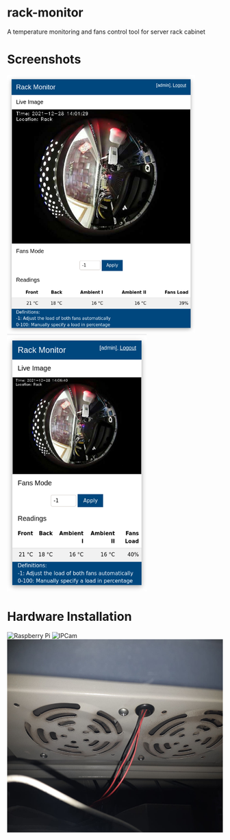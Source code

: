 # rack-monitor
A temperature monitoring and fans control tool for server rack cabinet

# Screenshots

<p float="left">
    <img src="./images/desktop.png" height="600" alt="Desktop GUI" />    
    <img src="./images/smartphone.png" height="600" alt="Mobile GUI" />
</p>

# Hardware Installation

<p float="left">
    <img src="./images/raspberry-pi.jpg" height="450" alt="Raspberry Pi" />    
    <img src="./images/ipcam.jpg" height="450" alt="IPCam" />
    <img src="./images/cooling-fans.jpg" height="450" alt="Cooling Fans" />
</p>



